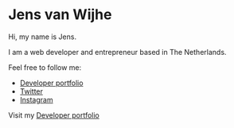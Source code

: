 # Jens van Wijhe

Hi, my name is Jens. 

I am a web developer and entrepreneur based in The Netherlands. 

Feel free to follow me:


* [Developer portfolio](https://www.jens.ai)  
* [Twitter](https://twitter.com/jvanwijhe)  
* [Instagram](https://www.instagram.com/jvanwijhe/)  

Visit my  <a href="https://www.jens.ai" rel="follow">Developer portfolio</a>